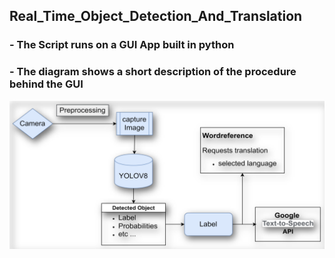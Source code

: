 ## Real_Time_Object_Detection_And_Translation

### - The Script runs on a GUI App built in python
### - The diagram shows a short description of the procedure behind the GUI

![](/flow_diagram.png)
